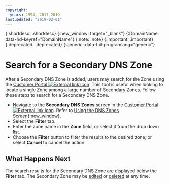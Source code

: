 ```yaml
---
copyright:
  years: 1994, 2017-2019
lastupdated: "2019-02-01"
---
```


{:shortdesc: .shortdesc}
{:new_window: target="_blank"}
{:DomainName: data-hd-keyref="DomainName"}
{:note: .note}
{:important: .important}
{:deprecated: .deprecated}
{:generic: data-hd-programlang="generic"}

# Search for a Secondary DNS Zone

After a Secondary DNS Zone is added, users may search for the Zone using the [Customer Portal ![External link icon](../../icons/launch-glyph.svg "External link icon")](https://{DomainName}/). This tool is useful when looking to locate a single Zone among a large number of Secondary Zones. Follow these steps to search for a Secondary DNS Zone.

* Navigate to the **Secondary DNS Zones** screen in the [Customer Portal ![External link icon](../../icons/launch-glyph.svg "External link icon")](https://{DomainName}/). Refer to [Using the DNS Zones Screen](/docs/infrastructure/dns?topic=dns-use-the-dns-zones-screens){:new_window}.
* Select the **Filter** tab.
* Enter the zone name in the **Zone** field, or select it from the drop down list.
* Choose the **Filter** button to filter the results to the desired zone, or select **Cancel** to cancel the action.

## What Happens Next

The search results for the Secondary DNS Zone are displayed below the **Filter** tab. The Secondary Zone may be [edited](/docs/infrastructure/dns?topic=dns-edit-a-secondary-dns-zone) or [deleted](/docs/infrastructure/dns?topic=dns-delete-a-secondary-dns-zone) at any time.
